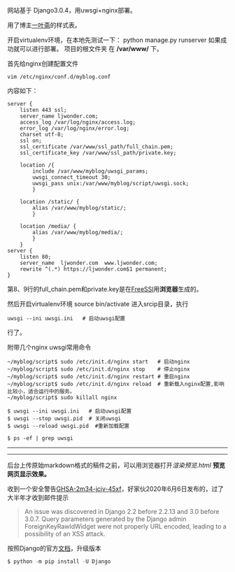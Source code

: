 网站基于 Django3.0.4，用uwsgi+nginx部署。

用了博主[一叶斋](https://xieguanglei.github.io/)的样式表。

开启virtualenv环境，在本地先测试一下： python manage.py runserver 如果成功就可以进行部署。
项目的根文件夹 在 **/var/www/** 下。

首先给nginx创建配置文件

~~~
vim /etc/nginx/conf.d/myblog.conf
~~~

内容如下：

~~~
server {
	listen 443 ssl;
	server_name ljwonder.com;
	access_log /var/log/nginx/access.log;
	error_log /var/log/nginx/error.log;
	charset utf-8;
	ssl on;
	ssl_certificate /var/www/ssl_path/full_chain.pem;
	ssl_certificate_key /var/www/ssl_path/private.key;

	location /{
		include /var/www/myblog/uwsgi_params;
		uwsgi_connect_timeout 30;
		uwsgi_pass unix:/var/www/myblog/script/uwsgi.sock;
		}

	location /static/ {
		alias /var/www/myblog/static/;
		}

	location /media/ {
		alias /var/www/myblog/media/;
		}
	}
server {
    listen 80;
    server_name  ljwonder.com  www.ljwonder.com;
    rewrite ^(.*) https://ljwonder.com$1 permanent;
}
~~~

第8、9行的full_chain.pem和private.key是在[FreeSSl](https://freessl.cn/)用**浏览器**生成的。


然后开启virtualenv环境 source bin/activate
进入srcip目录，执行

~~~
uwsgi --ini uwsgi.ini   # 启动uwsgi配置
~~~

行了。

附带几个nginx uwsgi常用命令

~~~
~/myblog/script$ sudo /etc/init.d/nginx start   # 启动nginx
~/myblog/script$ sudo /etc/init.d/nginx stop    # 停止nginx
~/myblog/script$ sudo /etc/init.d/nginx restart # 重启nginx
~/myblog/script$ sudo /etc/init.d/nginx reload  # 重新载入nginx配置,影响比较小，适合运行中的服务。
~/myblog/script$ sudo killall nginx

$ uwsgi --ini uwsgi.ini   # 启动uwsgi配置
$ uwsgi --stop uwsgi.pid  # 关闭uwsgi
$ uwsgi --reload uwsgi.pid  #重新加载配置

$ ps -ef | grep uwsgi
~~~

---
---
后台上传原始markdown格式的稿件之前，可以用浏览器打开*渲染预览.html* **预览网页显示效果。**

收到一个安全警告[GHSA-2m34-jcjv-45xf](https://github.com/advisories/GHSA-2m34-jcjv-45xf)，好家伙2020年6月6日发布的，过了大半年才收到邮件提示  
>An issue was discovered in Django 2.2 before 2.2.13 and 3.0 before 3.0.7. Query parameters generated by the Django admin ForeignKeyRawIdWidget were not properly URL encoded, leading to a possibility of an XSS attack.

按照Django的官方[文档](https://docs.djangoproject.com/zh-hans/3.1/howto/upgrade-version/)，升级版本  
```python
$ python -m pip install -U Django
```
